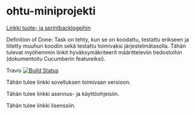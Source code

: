 # ohtu-miniprojekti

[Linkki tuote- ja sprintbacklogeihin](https://docs.google.com/spreadsheets/d/1mOLRBFqucYaENgzSAFlht4Q8d8Hbr5Y-xBgwv9_O_EM/edit?ts=5a0da4da#gid=1)

Definition of Done: Task on tehty, kun se on koodattu, testattu erikseen ja liitetty muuhun koodiin sekä testattu toimivaksi järjestelmätasolla. Tähän tulevat myöhemmin linkit hyväksymäkriteerit määritteleviin tiedostoihin (dokumentoitu Cucumberin featureiksi).

Travis [![Build Status](https://travis-ci.org/mkmoisio/ohtu-miniprojekti.svg?branch=master)](https://travis-ci.org/mkmoisio/ohtu-miniprojekti)

Tähän tulee linkki sovelluksen toimivaan versioon.

Tähän tulee linkki asennus- ja käyttöohjeisiin.

Tähän tulee linkki lisenssiin.



